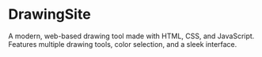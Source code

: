 # DrawingSite
A modern, web-based drawing tool made with HTML, CSS, and JavaScript. Features multiple drawing tools, color selection, and a sleek interface.
